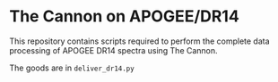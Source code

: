 The Cannon on APOGEE/DR14
=========================

This repository contains scripts required to perform the complete data processing
of APOGEE DR14 spectra using The Cannon.

The goods are in `deliver_dr14.py`
